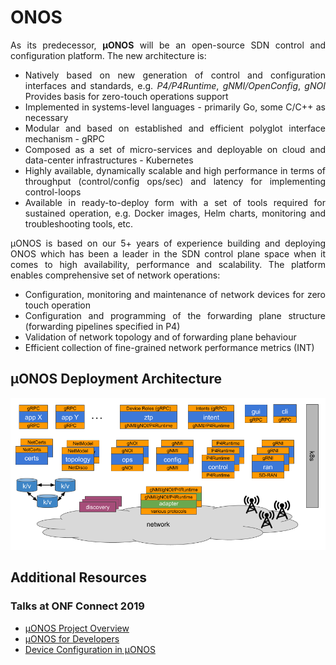 # ONOS
<div style="text-align: justify"> 

As its predecessor, **µONOS** will be an open-source SDN control and configuration platform. The new architecture is:

- Natively based on new generation of control and configuration interfaces and standards, e.g. *P4/P4Runtime*, *gNMI/OpenConfig*, *gNOI*
Provides basis for zero-touch operations support
- Implemented in systems-level languages - primarily Go, some C/C++ as necessary
- Modular and based on established and efficient polyglot interface mechanism - gRPC
- Composed as a set of micro-services and deployable on cloud and data-center infrastructures - Kubernetes
- Highly available, dynamically scalable and high performance in terms of throughput (control/config ops/sec) and latency for implementing control-loops 
- Available in ready-to-deploy form with a set of tools required for sustained operation, e.g. Docker images, Helm charts, monitoring and troubleshooting tools, etc.

µONOS is based on our 5+ years of experience building and deploying ONOS which has been a leader in the SDN control plane space when it comes to high availability, performance and scalability. 
The platform enables comprehensive set of network operations:

- Configuration, monitoring and maintenance of network devices for zero touch operation
- Configuration and programming of the forwarding plane structure (forwarding pipelines specified in P4)
- Validation of network topology and of forwarding plane behaviour
- Efficient collection of fine-grained network performance metrics (INT)

## µONOS Deployment Architecture

![architecture](images/uonos_architecture.png)

## Additional Resources
### Talks at ONF Connect 2019
* [µONOS Project Overview](https://vimeo.com/360845205)
* [µONOS for Developers](https://vimeo.com/360846886)
* [Device Configuration in µONOS](https://vimeo.com/360886688)

</div>
